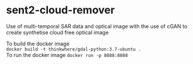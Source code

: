 # sent2-cloud-remover
Use of multi-temporal SAR data and optical image with the use of cGAN to create synthetise cloud free optical image

To build the docker image  
`docker build -t thinkwhere/gdal-python:3.7-ubuntu . `  
To run the docker image
` docker run -p 8888:8888  `